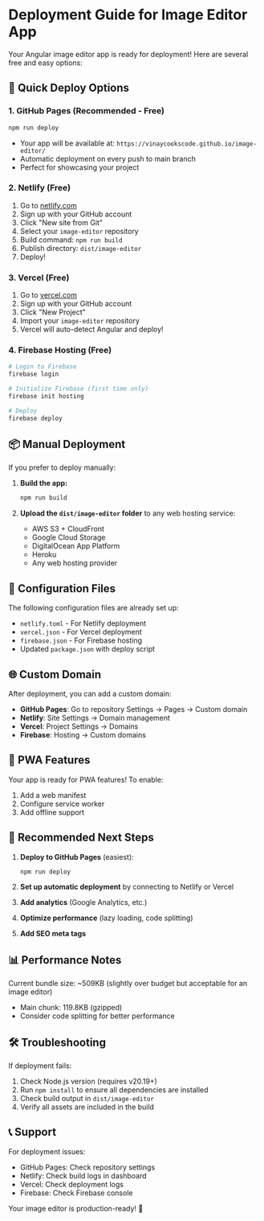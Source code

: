 # Deployment Guide for Image Editor App

Your Angular image editor app is ready for deployment! Here are several free and easy options:

## 🚀 Quick Deploy Options

### 1. **GitHub Pages (Recommended - Free)**
```bash
npm run deploy
```
- Your app will be available at: `https://vinaycookscode.github.io/image-editor/`
- Automatic deployment on every push to main branch
- Perfect for showcasing your project

### 2. **Netlify (Free)**
1. Go to [netlify.com](https://netlify.com)
2. Sign up with your GitHub account
3. Click "New site from Git"
4. Select your `image-editor` repository
5. Build command: `npm run build`
6. Publish directory: `dist/image-editor`
7. Deploy!

### 3. **Vercel (Free)**
1. Go to [vercel.com](https://vercel.com)
2. Sign up with your GitHub account
3. Click "New Project"
4. Import your `image-editor` repository
5. Vercel will auto-detect Angular and deploy!

### 4. **Firebase Hosting (Free)**
```bash
# Login to Firebase
firebase login

# Initialize Firebase (first time only)
firebase init hosting

# Deploy
firebase deploy
```

## 📦 Manual Deployment

If you prefer to deploy manually:

1. **Build the app:**
   ```bash
   npm run build
   ```

2. **Upload the `dist/image-editor` folder** to any web hosting service:
   - AWS S3 + CloudFront
   - Google Cloud Storage
   - DigitalOcean App Platform
   - Heroku
   - Any web hosting provider

## 🔧 Configuration Files

The following configuration files are already set up:
- `netlify.toml` - For Netlify deployment
- `vercel.json` - For Vercel deployment
- `firebase.json` - For Firebase hosting
- Updated `package.json` with deploy script

## 🌐 Custom Domain

After deployment, you can add a custom domain:
- **GitHub Pages**: Go to repository Settings → Pages → Custom domain
- **Netlify**: Site Settings → Domain management
- **Vercel**: Project Settings → Domains
- **Firebase**: Hosting → Custom domains

## 📱 PWA Features

Your app is ready for PWA features! To enable:
1. Add a web manifest
2. Configure service worker
3. Add offline support

## 🚀 Recommended Next Steps

1. **Deploy to GitHub Pages** (easiest):
   ```bash
   npm run deploy
   ```

2. **Set up automatic deployment** by connecting to Netlify or Vercel

3. **Add analytics** (Google Analytics, etc.)

4. **Optimize performance** (lazy loading, code splitting)

5. **Add SEO meta tags**

## 📊 Performance Notes

Current bundle size: ~509KB (slightly over budget but acceptable for an image editor)
- Main chunk: 119.8KB (gzipped)
- Consider code splitting for better performance

## 🛠️ Troubleshooting

If deployment fails:
1. Check Node.js version (requires v20.19+)
2. Run `npm install` to ensure all dependencies are installed
3. Check build output in `dist/image-editor`
4. Verify all assets are included in the build

## 📞 Support

For deployment issues:
- GitHub Pages: Check repository settings
- Netlify: Check build logs in dashboard
- Vercel: Check deployment logs
- Firebase: Check Firebase console

Your image editor is production-ready! 🎉 